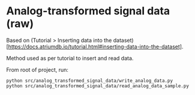 # Analog-transformed signal data (raw)

Based on (Tutorial > Inserting data into the dataset)[https://docs.atriumdb.io/tutorial.html#inserting-data-into-the-dataset].

Method used as per tutorial to insert and read data.

From root of project, run:
```
python src/analog_transformed_signal_data/write_analog_data.py
python src/analog_transformed_signal_data/read_analog_data_sample.py
```